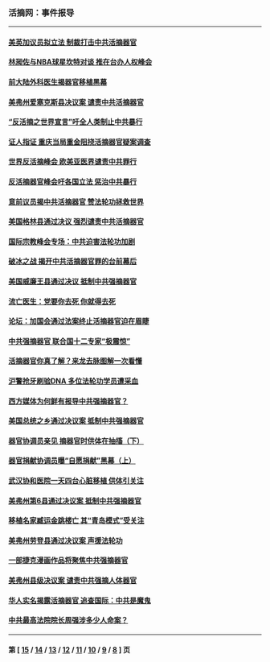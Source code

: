 ### 活摘网：事件报导
---
#### [美英加议员拟立法 制裁打击中共活摘器官](../../pages/nf5877/n13430251.md?01100430) 
#### [林昶佐与NBA球星坎特对谈 推在台办人权峰会](../../pages/nf5877/n13414467.md?01100430) 
#### [前大陆外科医生揭器官移植黑幕](../../pages/nf5877/n13401416.md?01100430) 
#### [美弗州爱塞克斯县决议案 谴责中共活摘器官](../../pages/nf5877/n13320919.md?01100430) 
#### [“反活摘之世界宣言”吁全人类制止中共暴行](../../pages/nf5877/n13259730.md?01100430) 
#### [证人指证 重庆当局重金阻挠活摘器官疑案调查](../../pages/nf5877/n13259127.md?01100430) 
#### [世界反活摘峰会 欧美亚医界谴责中共罪行](../../pages/nf5877/n13253550.md?01100430) 
#### [反活摘器官峰会吁各国立法 惩治中共暴行](../../pages/nf5877/n13245052.md?01100430) 
#### [意前议员揭中共活摘器官 赞法轮功拯救世界](../../pages/nf5877/n13203445.md?01100430) 
#### [美国格林县通过决议 强烈谴责中共活摘器官](../../pages/nf5877/n13119367.md?01100430) 
#### [国际宗教峰会专场：中共迫害法轮功加剧](../../pages/nf5877/n13088279.md?01100430) 
#### [破冰之战 揭开中共活摘器官罪的台前幕后](../../pages/nf5877/n13082457.md?01100430) 
#### [美国威廉王县通过决议 抵制中共强摘器官](../../pages/nf5877/n13056521.md?01100430) 
#### [流亡医生：党要你去死 你就得去死](../../pages/nf5877/n13052835.md?01100430) 
#### [论坛：加国会通过法案终止活摘器官迫在眉睫](../../pages/nf5877/n13029839.md?01100430) 
#### [中共强摘器官 联合国十二专家“极震惊”](../../pages/nf5877/n13024313.md?01100430) 
#### [活摘器官你真了解？来龙去脉图解一次看懂](../../pages/nf5877/n13013820.md?01100430) 
#### [沪警抢牙刷验DNA 多位法轮功学员遭采血](../../pages/nf5877/n12969218.md?01100430) 
#### [西方媒体为何鲜有报导中共强摘器官？](../../pages/nf5877/n12932034.md?01100430) 
#### [美国总统之乡通过决议案 抵制中共强摘器官](../../pages/nf5877/n12908242.md?01100430) 
#### [器官协调员亲见 摘器官时供体在抽搐（下）](../../pages/nf5877/n12898622.md?01100430) 
#### [器官捐献协调员曝“自愿捐献”黑幕（上）](../../pages/nf5877/n12878830.md?01100430) 
#### [武汉协和医院一天四台心脏移植 供体引关注](../../pages/nf5877/n12863175.md?01100430) 
#### [美弗州第6县通过决议案 抵制中共强摘器官](../../pages/nf5877/n12805218.md?01100430) 
#### [移植名家臧运金跳楼亡 其“青岛模式”受关注](../../pages/nf5877/n12803746.md?01100430) 
#### [美弗州劳登县通过决议案 声援法轮功](../../pages/nf5877/n12785715.md?01100430) 
#### [一部捷克漫画作品将聚焦中共强摘器官](../../pages/nf5877/n12785954.md?01100430) 
#### [美弗州县级决议案 谴责中共强摘人体器官](../../pages/nf5877/n12721290.md?01100430) 
#### [华人实名揭露活摘器官 追查国际：中共是魔鬼](../../pages/nf5877/n12691724.md?01100430) 
#### [中共最高法院院长周强涉多少人命案？](../../pages/nf5877/n12678074.md?01100430) 

---
#### 第 [ [15](./15.md?01100430) / [14](./14.md?01100430) / [13](./13.md?01100430) / [12](./12.md?01100430) / [11](./11.md?01100430) / [10](./10.md?01100430) / [9](./9.md?01100430) / [8](./8.md?01100430) ] 页
